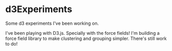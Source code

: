 d3Experiments
=============

Some d3 experiments I've been working on.

I've been playing with D3.js. Specially with the force fields! I'm building a force field library to make clustering and grouping simpler. There's still work to do!
